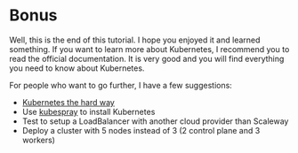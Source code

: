 # Bonus

Well, this is the end of this tutorial. I hope you enjoyed it and learned something. If you want to learn more about Kubernetes, I recommend you to read the official documentation. It is very good and you will find everything you need to know about Kubernetes.

For people who want to go further, I have a few suggestions:

- [Kubernetes the hard way](https://github.com/kelseyhightower/kubernetes-the-hard-way)
- Use [kubespray](https://github.com/kubernetes-sigs/kubespray) to install Kubernetes
- Test to setup a LoadBalancer with another cloud provider than Scaleway
- Deploy a cluster with 5 nodes instead of 3 (2 control plane and 3 workers)
